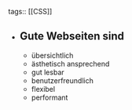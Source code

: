 tags:: [[CSS]]

- ## Gute Webseiten sind
	- übersichtlich
	- ästhetisch ansprechend
	- gut lesbar
	- benutzerfreundlich
	- flexibel
	- performant